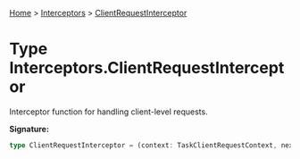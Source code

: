 [Home](../../../index.md) &gt; [Interceptors](../../interceptors.md) &gt; [ClientRequestInterceptor](./clientrequestinterceptor.md)

# Type Interceptors.ClientRequestInterceptor

Interceptor function for handling client-level requests.

<b>Signature:</b>

```typescript
type ClientRequestInterceptor = (context: TaskClientRequestContext, next: RequestNext) => Promise<void>;
```
